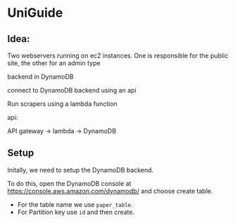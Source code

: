 # UniGuide

## Idea:

Two webservers running on ec2 instances. One is responsible for the public site, the other for an admin type

backend in DynamoDB

connect to DynamoDB backend using an api 

Run scrapers using a lambda function

api:

API gateway -> lambda -> DynamoDB


## Setup

Initally, we need to setup the DynamoDB backend.

To do this, open the DynamoDB console at https://console.aws.amazon.com/dynamodb/ and choose create table.
* For the table name we use `paper_table`.
* For Partition key use `id`
and then create.